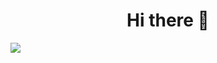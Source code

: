 <h1 align="center">Hi there 👋</h1>
<img align="left" src="https://media.tenor.com/h-EStaz3aLEAAAAC/money-computer.gif">

<!--
**ScriptMonrad/ScriptMonrad** is a ✨ _special_ ✨ repository because its `README.md` (this file) appears on your GitHub profile.

Here are some ideas to get you started:

- 🔭 I’m currently working on ...
- 🌱 I’m currently learning ...
- 👯 I’m looking to collaborate on ...
- 🤔 I’m looking for help with ...
- 💬 Ask me about ...
- 📫 How to reach me: ...
- 😄 Pronouns: ...
- ⚡ Fun fact: ...
-->
